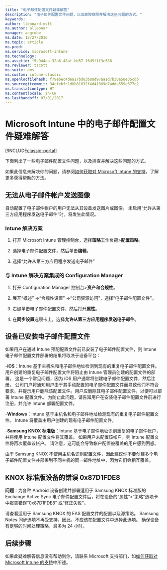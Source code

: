 ```yaml
---
title: "电子邮件配置文件疑难解答"
description: "电子邮件配置文件问题，以及故障排除并解决这些问题的方式。"
keywords: 
author: lleonard-msft
ms.author: alleonar
manager: angrobe
ms.date: 12/27/2016
ms.topic: article
ms.prod: 
ms.service: microsoft-intune
ms.technology: 
ms.assetid: f5c944ea-32a6-48af-bb57-16d5f1f3c588
ms.reviewer: tscott
ms.suite: ems
ms.custom: intune-classic
ms.openlocfilehash: f79ebec4dea17bd03b88d97aa1d7b30a58e35cdb
ms.sourcegitcommit: 34cfebfc1d8b81032f4d41869d74dda559e677e2
ms.translationtype: HT
ms.contentlocale: zh-CN
ms.lasthandoff: 07/01/2017
---
```

# <a name="troubleshoot-email-profiles-in-microsoft-intune"></a>Microsoft Intune 中的电子邮件配置文件疑难解答

[!INCLUDE[classic-portal](../includes/classic-portal.md)]

下面列出了一些电子邮件配置文件问题，以及排查并解决这些问题的方式。

如果此信息未解决你的问题，请参阅[如何获取对 Microsoft Intune 的支持](how-to-get-support-for-microsoft-intune.md)，了解更多获得帮助的方法。


## <a name="unable-to-send-images-from--email-account"></a>无法从电子邮件帐户发送图像
自动配置了电子邮件帐户的用户无法从其设备发送图片或图像。
未启用“允许从第三方应用程序发送电子邮件”时，将发生此情况。

### <a name="intune-solution"></a>Intune 解决方案

1.  打开 Microsoft Intune 管理控制台，选择**策略**工作负荷&gt;**配置策略**。

2.  选择电子邮件配置文件，然后单击**编辑**。

3.  选择“允许从第三方应用程序发送电子邮件”

### <a name="configuration-manager-integrated-with-intune-solution"></a>与 Intune 解决方案集成的 Configuration Manager

1.  打开 Configuration Manager 控制台&gt;**资产和合规性**。

2.  展开“概述” -&gt;“合规性设置” -&gt;“公司资源访问”，选择“电子邮件配置文件”。

3.  右键单击电子邮件配置文件，然后打开**属性**。

4.  在**同步设置**选项卡上，选择**允许从第三方应用程序发送电子邮件**。


## <a name="device-already-has-an-email-profile-installed"></a>设备已安装电子邮件配置文件

如果用户在通过 Intune 预配配置文件前已安装了电子邮件配置文件，则 Intune 电子邮件配置文件部署的结果将取决于设备平台：

-**iOS**：Intune 基于主机名和电子邮件地址检测到现有的重复电子邮件配置文件。 用户创建的重复电子邮件配置文件将阻止由 Intune 管理员创建的配置文件的部署。 这是一个常见问题，因为 iOS 用户通常将创建电子邮件配置文件，然后注册。 公司门户将通知用户由于其手动配置的电子邮件配置文件而导致他们不符合要求，并提示用户删除该配置文件。用户应删除其电子邮件配置文件，以便可以部署 Intune 配置文件。 为防止此问题，请告知用户在安装电子邮件配置文件前进行注册，并允许 Intune 部署配置文件。

-**Windows**：Intune 基于主机名和电子邮件地址检测现有的重复电子邮件配置文件。 Intune 将覆盖由用户创建的现有电子邮件配置文件。

-**Samsung KNOX 标准版**：Intune 基于电子邮件地址识别重复的电子邮件帐户，并将使用 Intune 配置文件将其覆盖。 如果用户未配置该帐户，则 Intune 配置文件将再次覆盖该帐户。 请注意，这可能会导致帐户配置被覆盖的用户感到困惑。

由于 Samsung KNOX 不使用主机名识别配置文件，因此建议你不要创建多个电子邮件配置文件并部署到不同主机的同一邮件地址中，因为它们会相互覆盖。

## <a name="error--0x87d1fde8-for-knox-standard-device"></a>KNOX 标准版设备的错误 0x87D1FDE8
**问题**：为各种 Android 设备创建并部署适用于 Samsung KNOX 标准版的 Exchange Active Sync 电子邮件配置文件后，将在设备的“属性”&gt;“策略”选项卡中报告错误“0x87D1FDE8” 或“修正失败”。

请查看适用于 Samsung KNOX 的 EAS 配置文件的配置以及源策略。 Samsung Notes 同步选项不再受支持，因此，不应该在配置文件中选择此选项。 确保设备有足够的时间处理策略，最多为 24 小时。

## <a name="next-steps"></a>后续步骤
如果此疑难解答信息没有帮助到你，请联系 Microsoft 支持部门，如[如何获取对 Microsoft Intune 的支持](how-to-get-support-for-microsoft-intune.md)中所述。
